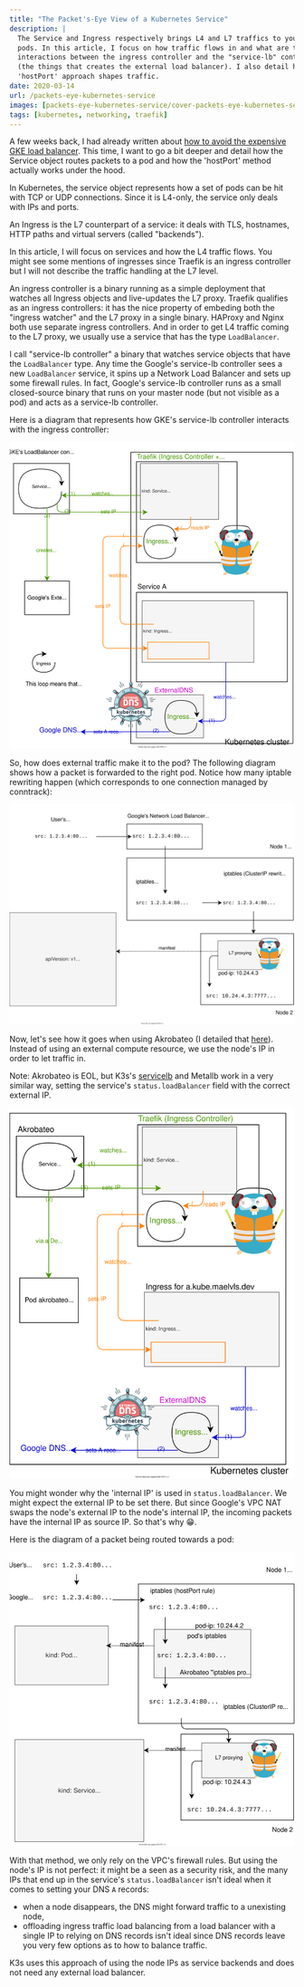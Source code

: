 ```yaml
---
title: "The Packet's-Eye View of a Kubernetes Service"
description: |
  The Service and Ingress respectively brings L4 and L7 traffics to your
  pods. In this article, I focus on how traffic flows in and what are the
  interactions between the ingress controller and the "service-lb" controller
  (the things that creates the external load balancer). I also detail how the
  'hostPort' approach shapes traffic.
date: 2020-03-14
url: /packets-eye-kubernetes-service
images: [packets-eye-kubernetes-service/cover-packets-eye-kubernetes-service.png]
tags: [kubernetes, networking, traefik]
---
```


<!--

1. service vs. ingress (L4 vs L7)

<https://github.com/kubernetes/ingress-gce/search?p=3&q=LoadBalancer&unscoped_q=LoadBalancer>

2. how service and ingress interact with their controllers
3. traffic flow with GKE's service LB and Traefik
4. using my own service controller
5. traffic flow with my own service controller
6. comparison, benchmark, recap

-->

A few weeks back, I had already written about [how to avoid the expensive
GKE load balancer](/avoid-gke-lb-with-hostport/). This time, I want to go a
bit deeper and detail how the Service object routes packets to a pod and
how the 'hostPort' method actually works under the hood.

In Kubernetes, the service object represents how a set of pods can be hit
with TCP or UDP connections. Since it is L4-only, the service only deals
with IPs and ports.

An Ingress is the L7 counterpart of a service: it deals with TLS,
hostnames, HTTP paths and virtual servers (called "backends").

In this article, I will focus on services and how the L4 traffic flows. You
might see some mentions of ingresses since Traefik is an ingress controller
but I will not describe the traffic handling at the L7 level.

An ingress controller is a binary running as a simple deployment that
watches all Ingress objects and live-updates the L7 proxy. Traefik
qualifies as an ingress controllers: it has the nice property of embeding
both the "ingress watcher" and the L7 proxy in a single binary. HAProxy and
Nginx both use separate ingress controllers. And in order to get L4 traffic
coming to the L7 proxy, we usually use a service that has the type
`LoadBalancer`.

I call "service-lb controller" a binary that watches service objects that
have the `LoadBalancer` type. Any time the Google's service-lb controller
sees a new `LoadBalancer` service, it spins up a Network Load Balancer and
sets up some firewall rules. In fact, Google's service-lb controller runs
as a small closed-source binary that runs on your master node (but not
visible as a pod) and acts as a service-lb controller.

Here is a diagram that represents how GKE's service-lb controller interacts
with the ingress controller:

![](kubernetes-service-controllers-with-gke-service.svg)

So, how does external traffic make it to the pod? The following diagram
shows how a packet is forwarded to the right pod. Notice how many iptable
rewriting happen (which corresponds to one connection managed by
conntrack):

![](kubernetes-traffic-with-gke-lb.svg)

Now, let's see how it goes when using Akrobateo (I detailed that
[here](](/avoid-gke-lb-with-hostport/))). Instead of using an external
compute resource, we use the node's IP in order to let traffic in.

Note: Akrobateo is EOL, but K3s's
[servicelb](https://github.com/rancher/k3s/blob/master/pkg/servicelb/controller.go)
and Metallb work in a very similar way, setting the service's
`status.loadBalancer` field with the correct external IP.

![](kubernetes-service-controllers-with-akrobateo.svg)

You might wonder why the 'internal IP' is used in `status.loadBalancer`. We
might expect the external IP to be set there. But since Google's VPC NAT
swaps the node's external IP to the node's internal IP, the incoming
packets have the internal IP as source IP. So that's why 😁.

Here is the diagram of a packet being routed towards a pod:

![](kubernetes-traffic-with-akrobateo.svg)

With that method, we only rely on the VPC's firewall rules. But using the
node's IP is not perfect: it might be a seen as a security risk, and the
many IPs that end up in the service's `status.loadBalancer` isn't ideal
when it comes to setting your DNS `A` records:

- when a node disappears, the DNS might forward traffic to a unexisting node,
- offloading ingress traffic load balancing from a load balancer with a
  single IP to relying on DNS records isn't ideal since DNS records leave
  you very few options as to how to balance traffic.

K3s uses this approach of using the node IPs as service backends and does
not need any external load balancer.
